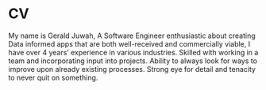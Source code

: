 # CV

My name is Gerald Juwah, A Software Engineer enthusiastic about creating Data informed apps that are both well-received and commercially viable, I have over 4 years’ experience in various industries. Skilled with working in a team and incorporating input into projects. Ability to always look for ways to improve upon already existing processes. Strong eye for detail and tenacity to never quit on something.
